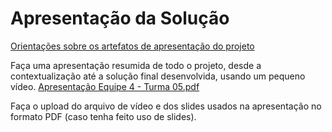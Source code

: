 # Apresentação da Solução

<a href="../docs/10-Apresentação do Projeto.md"> Orientações sobre os artefatos de apresentação do projeto</a>

Faça uma apresentação resumida de todo o projeto, desde a contextualização até a solução final desenvolvida, usando um pequeno vídeo.
[Apresentação Equipe 4 - Turma 05.pdf](https://github.com/ICEI-PUC-Minas-PMV-ADS/pmv-ads-2022-2-e1-proj-web-t5-procurando-alguem/files/10203363/Apresentacao.Equipe.4.-.Turma.05.pdf)


Faça o upload do arquivo de vídeo e dos slides usados na apresentação no formato PDF (caso tenha feito uso de slides).
